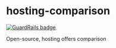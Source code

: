 hosting-comparison
==================

[![GuardRails badge](https://badges.production.guardrails.io/moul/hosting-comparison.svg)](https://www.guardrails.io)

Open-source, hosting offers comparison
